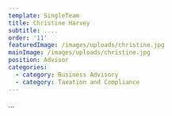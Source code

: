 ```yaml
---
template: SingleTeam
title: Christine Harvey
subtitle: ....
order: '11'
featuredImage: /images/uploads/christine.jpg
mainImage: /images/uploads/christine.jpg
position: Advisor
categories:
  - category: Business Advisory
  - category: Taxation and Compliance
---
```

...

